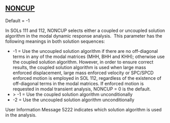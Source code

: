 ## [NONCUP](https://help.hexagonmi.com/bundle/MSC_Nastran_2022.4/page/Nastran_Combined_Book/qrg/parameters/TOC.NONCUP.xhtml)

Default = -1

In SOLs 111 and 112, NONCUP selects either a coupled or uncoupled solution algorithm in the modal dynamic response analysis.  This parameter has the following meanings in both solution sequences:

* -1 = Use the uncoupled solution algorithm if there are no off-diagonal terms in any of the modal matrices (MHH, BHH and KHH); otherwise use the coupled solution algorithm.  However, in order to ensure correct results, the coupled solution algorithm is used when large mass enforced displacement, large mass enforced velocity or SPC/SPCD enforced motion is employed in SOL 112, regardless of the existence of off-diagonal terms in the modal matrices. If enforced motion is requested in modal transient analysis, NONCUP = 0 is the default.
* \> -1 = Use the coupled solution algorithm unconditionally
* -2 = Use the uncoupled solution algorithm unconditionally

User Information Message 5222 indicates which solution algorithm is used in the analysis.

